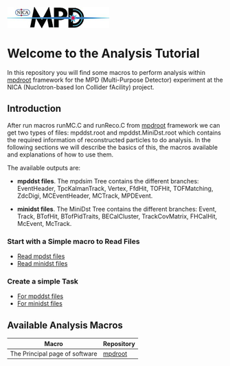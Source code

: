 
<img src="mpd-logo_v2_small.png">

# Welcome to the Analysis Tutorial

In this repository you will find some macros to perform analysis within [mpdroot](http://mpdroot.jinr.ru) framework for the MPD (Multi-Purpose Detector) experiment at the NICA (Nuclotron-based Ion Collider fAcility) project. 

## Introduction

After run macros runMC.C and runReco.C from [mpdroot](https://git.jinr.ru/nica/mpdroot/-/tree/dev/macros/common) framework we can get two types of files: mpddst.root and mpddst.MiniDst.root which contains the required information of reconstructed particles to do analysis. In the following sections we will describe the basics of this, the macros available and explanations of how to use them.

The available outputs are: 

 * **mpddst files**. The mpdsim Tree contains the different branches: EventHeader, TpcKalmanTrack, Vertex, FfdHit, TOFHit, TOFMatching, ZdcDigi, MCEventHeader, MCTrack, MPDEvent.


 * **minidst files**. The MiniDst Tree contains the different branches: Event, Track, BTofHit, BTofPidTraits, BECalCluster, TrackCovMatrix, FHCalHit, McEvent, McTrack. 

### Start with a Simple macro to Read Files

 * [Read mpdst files](https://github.com/iamaldonado/Macros_ANA/tree/main/simpleRead/mpddst)
 * [Read minidst files](https://github.com/iamaldonado/Macros_ANA/tree/main/simpleRead/minidst)

### Create a simple Task

 * [For mpddst files](https://github.com/iamaldonado/Macros_ANA/tree/main/mpddstm)
 * [For minidst files](https://github.com/iamaldonado/Macros_ANA/tree/main/minidstm)


## Available Analysis Macros
|Macro|Repository|
|------|------|
|The Principal page of software|[mpdroot](http://mpdroot.jinr.ru/)
